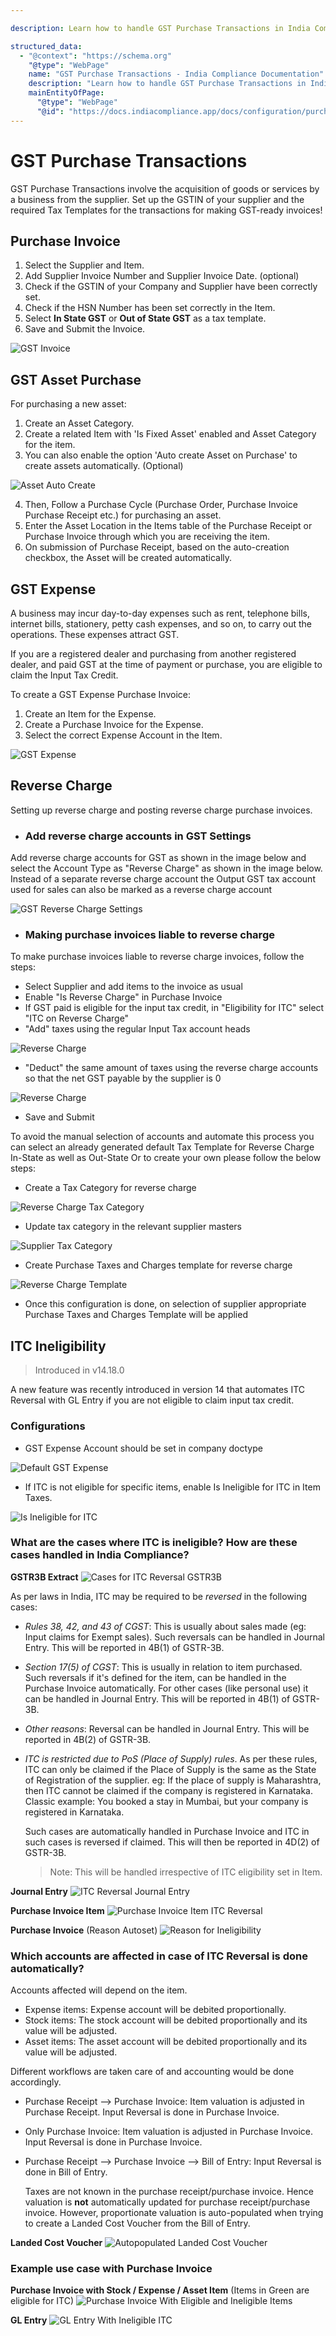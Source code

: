 ```yaml
---

description: Learn how to handle GST Purchase Transactions in India Compliance, covering the acquisition of goods or services, GST Asset Purchase, GST Expenses, Reverse Charge scenarios, and ITC Ineligibility handling.

structured_data:
  - "@context": "https://schema.org"
    "@type": "WebPage"
    name: "GST Purchase Transactions - India Compliance Documentation"
    description: "Learn how to handle GST Purchase Transactions in India Compliance, covering the acquisition of goods or services, GST Asset Purchase, GST Expenses, Reverse Charge scenarios, and ITC Ineligibility handling."
    mainEntityOfPage:
      "@type": "WebPage"
      "@id": "https://docs.indiacompliance.app/docs/configuration/purchase_transaction"
---
```



# GST Purchase Transactions
GST Purchase Transactions involve the acquisition of goods or services by a business from the supplier. Set up the GSTIN of your supplier and the required Tax Templates for the transactions for making GST-ready invoices!

## Purchase Invoice
1. Select the Supplier and Item.
2. Add Supplier Invoice Number and Supplier Invoice Date. (optional)
2. Check if the GSTIN of your Company and Supplier have been correctly set.
3. Check if the HSN Number has been set correctly in the Item.
4. Select  **In State GST** or **Out of State GST** as a tax template.
5. Save and Submit the Invoice.

![GST Invoice](./assets/gst_purchase_invoice.gif)

## GST Asset Purchase
For purchasing a new asset:
1. Create an Asset Category.
2. Create a related Item with 'Is Fixed Asset' enabled and Asset Category for the item.
3. You can also enable the option 'Auto create Asset on Purchase' to create assets automatically. (Optional)

![Asset Auto Create](./assets/asset_item.png)

4. Then, Follow a Purchase Cycle (Purchase Order, Purchase Invoice Purchase Receipt etc.) for purchasing an asset.
5. Enter the Asset Location in the Items table of the Purchase Receipt or Purchase Invoice through which you are receiving the item.
6. On submission of Purchase Receipt, based on the auto-creation checkbox, the Asset will be created automatically.

## GST Expense 
A business may incur day-to-day expenses such as rent, telephone bills, internet bills, stationery, petty cash expenses, and so on, to carry out the operations. These expenses attract GST.

If you are a registered dealer and purchasing from another registered dealer, and paid GST at the time of payment or purchase, you are eligible to claim the Input Tax Credit.

To create a GST Expense Purchase Invoice:

1. Create an Item for the Expense.
2. Create a Purchase Invoice for the Expense.
3. Select the correct Expense Account in the Item.

![GST Expense](./assets/gst_expense.gif)

## Reverse Charge
Setting up reverse charge and posting reverse charge purchase invoices.

- ### Add reverse charge accounts in GST Settings

Add reverse charge accounts for GST as shown in the image below and select the Account Type as "Reverse Charge" as shown in the image below. Instead of a separate reverse charge account the Output GST tax account used for sales can also be marked as a reverse charge account

![GST Reverse Charge Settings](./assets/gst_reverse_charge_setting.png)

- ### Making purchase invoices liable to reverse charge

To make purchase invoices liable to reverse charge invoices, follow the steps:

* Select Supplier and add items to the invoice as usual
* Enable "Is Reverse Charge" in Purchase Invoice
* If GST paid is eligible for the input tax credit, in "Eligibility for ITC" select "ITC on Reverse Charge"
* "Add" taxes using the regular Input Tax account heads

![Reverse Charge](./assets/reverse_charge_add.png)

* "Deduct" the same amount of taxes using the reverse charge accounts so that the net GST payable by the supplier is 0

![Reverse Charge](./assets/reverse_charge_deduct.png)

* Save and Submit

To avoid the manual selection of accounts and automate this process you can select an already generated default Tax Template for Reverse Charge In-State as well as Out-State Or to create your own please follow the below steps:

* Create a Tax Category for reverse charge

![Reverse Charge Tax Category](./assets/reverse_charge_tax_category.png)

* Update tax category in the relevant supplier masters

![Supplier Tax Category](./assets/supplier_tax_category.png)

* Create Purchase Taxes and Charges template for reverse charge

![Reverse Charge Template](./assets/reverse_charge_template.png)

* Once this configuration is done, on selection of supplier appropriate Purchase Taxes and Charges Template will be applied


## ITC Ineligibility

> Introduced in v14.18.0

A new feature was recently introduced in version 14 that automates ITC Reversal with GL Entry if you are not eligible to claim input tax credit.

### Configurations

* GST Expense Account should be set in company doctype

![Default GST Expense](./assets/default_gst_expense.png)

* If ITC is not eligible for specific items, enable Is Ineligible for ITC in Item Taxes.

![Is Ineligible for ITC](./assets/is_ineligible_for_itc.png)

### What are the cases where ITC is ineligible? How are these cases handled in India Compliance?

**GSTR3B Extract**
![Cases for ITC Reversal GSTR3B](./assets/cases_for_itc_reversal_gstr_3b.png)

As per laws in India, ITC may be required to be *reversed* in the following cases:
- *Rules 38, 42, and 43 of CGST*: This is usually about sales made (eg: Input claims for Exempt sales). Such reversals can be handled in Journal Entry. This will be reported in 4B(1) of GSTR-3B.

- *Section 17(5) of CGST*: This is usually in relation to item purchased. Such reversals if it's defined for the item, can be handled in the Purchase Invoice automatically. For other cases (like personal use) it can be handled in Journal Entry. This will be reported in 4B(1) of GSTR-3B.

- *Other reasons*: Reversal can be handled in Journal Entry. This will be reported in 4B(2) of GSTR-3B.

- *ITC is restricted due to PoS (Place of Supply) rules*. As per these rules, ITC can only be claimed if the Place of Supply is the same as the State of Registration of the supplier.
    eg: If the place of supply is Maharashtra, then ITC cannot be claimed if the company is registered in Karnataka. Classic example: You booked a stay in Mumbai, but your company is registered in Karnataka. 

    Such cases are automatically handled in Purchase Invoice and ITC in such cases is reversed if claimed. This will then be reported in 4D(2) of GSTR-3B. 

    > Note: This will be handled irrespective of ITC eligibility set in Item.

**Journal Entry**
![ITC Reversal Journal Entry](./assets/itc_reversal_journal_entry.png)

**Purchase Invoice Item**
![Purchase Invoice Item ITC Reversal](./assets/purchase_invoice_item_itc_reversal.png)

**Purchase Invoice** (Reason Autoset)
![Reason for Ineligibility](./assets/reason_for_ineligibility.png)

### Which accounts are affected in case of ITC Reversal is done automatically?

Accounts affected will depend on the item.
- Expense items: Expense account will be debited proportionally.
- Stock items: The stock account will be debited proportionally and its value will be adjusted.
- Asset items: The asset account will be debited proportionally and its value will be adjusted.

Different workflows are taken care of and accounting would be done accordingly.
- Purchase Receipt --> Purchase Invoice: Item valuation is adjusted in Purchase Receipt. Input Reversal is done in Purchase Invoice.
- Only Purchase Invoice: Item valuation is adjusted in Purchase Invoice. Input Reversal is done in Purchase Invoice.
- Purchase Receipt --> Purchase Invoice --> Bill of Entry: Input Reversal is done in Bill of Entry. 
    
    Taxes are not known in the purchase receipt/purchase invoice. Hence valuation is **not** automatically updated for purchase receipt/purchase invoice. However, proportionate valuation is auto-populated when trying to create a Landed Cost Voucher from the Bill of Entry.

**Landed Cost Voucher**
![Autopopulated Landed Cost Voucher](./assets/autopopulated_landed_cost_voucher.png)

### Example use case with Purchase Invoice

**Purchase Invoice with Stock / Expense / Asset Item** (Items in Green are eligible for ITC)
![Purchase Invoice With Eligible and Ineligible Items](./assets/purchase_invoice_with_eligible_and_ineligible_items.png)

**GL Entry**
![GL Entry With Ineligible ITC](./assets/gl_entry_with_ineligible_itc.png)


